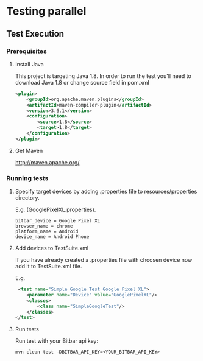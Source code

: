 # Testing parallel

## Test Execution

### Prerequisites  

1. Install Java

    This project is targeting Java 1.8. In order to run the test you'll need to download Java 1.8 or change source field in pom.xml

    ```xml
    <plugin>
        <groupId>org.apache.maven.plugins</groupId>
        <artifactId>maven-compiler-plugin</artifactId>
        <version>3.6.1</version>
        <configuration>
            <source>1.8</source>
            <target>1.8</target>
        </configuration>
    </plugin>
    ```

2. Get Maven

    http://maven.apache.org/

### Running tests

1. Specify target devices by adding .properties file to resources/properties directory.

    E.g. (GooglePixelXL.properties).
    ```properties
    bitbar_device = Google Pixel XL
    browser_name = chrome
    platform_name = Android
    device_name = Android Phone
    ```
2. Add devices to TestSuite.xml

    If you have already created a .properties file with choosen device now add it to TestSuite.xml file.

    E.g.
    ```xml
     <test name="Simple Google Test Google Pixel XL">
        <parameter name="Device" value="GooglePixelXL"/>
        <classes>
            <class name="SimpleGoogleTest"/>
        </classes>
    </test>
    ```
3. Run tests

    Run test with your Bitbar api key:
    ```
    mvn clean test -DBITBAR_API_KEY=<YOUR_BITBAR_API_KEY>
    ```